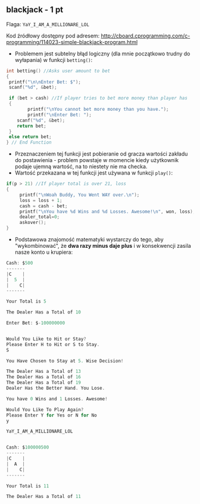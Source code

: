 ## blackjack - 1 pt ##

Flaga: `YaY_I_AM_A_MILLIONARE_LOL`

Kod źródłowy dostępny pod adresem: http://cboard.cprogramming.com/c-programming/114023-simple-blackjack-program.html

* Problemem jest subtelny błąd logiczny (dla mnie początkowo trudny do wyłapania) w funkcji `betting()`:
```c
int betting() //Asks user amount to bet
{
 printf("\n\nEnter Bet: $");
 scanf("%d", &bet);

 if (bet > cash) //If player tries to bet more money than player has
 {
		printf("\nYou cannot bet more money than you have.");
		printf("\nEnter Bet: ");
    scanf("%d", &bet);
    return bet;
 }
 else return bet;
} // End Function
```
* Przeznaczeniem tej funkcji jest pobieranie od gracza wartości zakładu do postawienia - problem powstaje w momencie kiedy użytkownik podaje ujemną wartość, na to niestety nie ma checka.
* Wartość przekazana w tej funkcji jest używana w funkcji `play()`:
```c
if(p > 21) //If player total is over 21, loss
{
     printf("\nWoah Buddy, You Went WAY over.\n");
     loss = loss + 1;
     cash = cash - bet;
     printf("\nYou have %d Wins and %d Losses. Awesome!\n", won, loss);
     dealer_total=0;
     askover();
}
```
* Podstawowa znajomość matematyki wystarczy do tego, aby "wykombinować", że **dwa razy minus daje plus** i w konsekwencji zasila nasze konto u krupiera:
```c
Cash: $500
-------
|C    |
|  5  |
|    C|
-------

Your Total is 5

The Dealer Has a Total of 10

Enter Bet: $-100000000


Would You Like to Hit or Stay?
Please Enter H to Hit or S to Stay.
S

You Have Chosen to Stay at 5. Wise Decision!

The Dealer Has a Total of 13
The Dealer Has a Total of 16
The Dealer Has a Total of 19
Dealer Has the Better Hand. You Lose.

You have 0 Wins and 1 Losses. Awesome!

Would You Like To Play Again?
Please Enter Y for Yes or N for No
y

YaY_I_AM_A_MILLIONARE_LOL


Cash: $100000500
-------
|C    |
|  A  |
|    C|
-------

Your Total is 11

The Dealer Has a Total of 11
```
